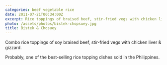```yaml
---
categories: beef vegetable rice
date: 2011-07-21T00:34:00Z
excerpt: Rice toppings of braised beef, stir-fried vegs with chicken liver & gizzard.
photo: /assets/photos/bistek-chopsuey.jpg
title: Bistek & Chosuey
---
```


Combo rice toppings of soy braised beef, stir-fried vegs with chicken liver & gizzard.

Probably, one of the best-selling rice topping dishes sold in the Philippines.